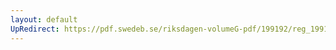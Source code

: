 ```yaml
---
layout: default
UpRedirect: https://pdf.swedeb.se/riksdagen-volumeG-pdf/199192/reg_199192/reg_199192_0549.pdf
---
```

